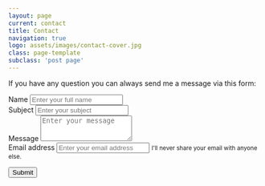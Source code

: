```yaml
---
layout: page
current: contact
title: Contact
navigation: true
logo: assets/images/contact-cover.jpg
class: page-template
subclass: 'post page'
---
```


If you have any question you can always send me a message via this form:

<form action="https://formspree.io/sujith.quintelier@gmail.com" method="POST">
  <div class="form-group">
    <label for="name">Name</label>
    <input type="text" class="form-control form-control-lg" id="name" name="name" placeholder="Enter your full name" required >
  </div>
  <div class="form-group">
    <label for="_subject">Subject</label>
    <input type="text" class="form-control form-control-lg" id="_subject" name="_subject" placeholder="Enter your subject" required >
  </div>
  <div class="form-group">
    <label for="message">Message</label>
    <textarea class="form-control form-control-lg" id="message" name="message" rows="3" placeholder="Enter your message" required ></textarea>
  </div>
  <div class="form-group">
    <label for="email">Email address</label>
    <input type="email" class="form-control form-control-lg" id="email" name="email" aria-describedby="emailHelp" placeholder="Enter your email address" required >
    <small id="emailHelp" class="form-text text-muted">I'll never share your email with anyone else.</small>
  </div>

  <input type="hidden" name="_next" value="{{ site.baseurl }}thankyou" />

  <button type="submit" class="btn btn-primary">Submit</button>
</form>